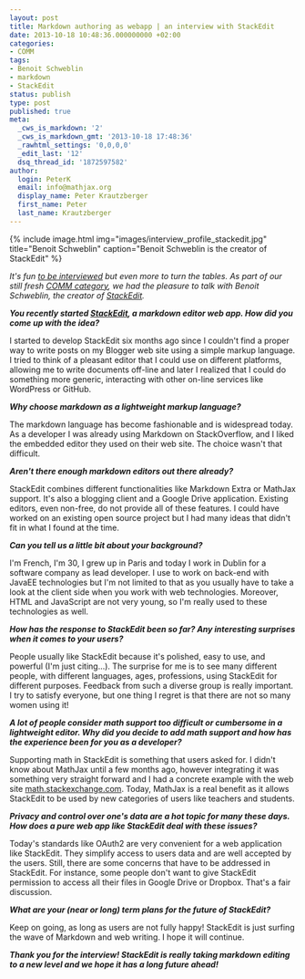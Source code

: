 ```yaml
---
layout: post
title: Markdown authoring as webapp | an interview with StackEdit
date: 2013-10-18 10:48:36.000000000 +02:00
categories:
- COMM
tags:
- Benoit Schweblin
- markdown
- StackEdit
status: publish
type: post
published: true
meta:
  _cws_is_markdown: '2'
  _cws_is_markdown_gmt: '2013-10-18 17:48:36'
  _rawhtml_settings: '0,0,0,0'
  _edit_last: '12'
  dsq_thread_id: '1872597582'
author:
  login: PeterK
  email: info@mathjax.org
  display_name: Peter Krautzberger
  first_name: Peter
  last_name: Krautzberger
---
```


{% include image.html img="images/interview_profile_stackedit.jpg" title="Benoit Schweblin" caption="Benoit Schweblin is the creator of StackEdit" %}

_It's fun [to be interviewed](http://www.mathjax.org/introducing-comm-interview-at-fidus-writer/) but even more to turn the tables. As part of our still fresh [COMM category](http://www.mathjax.org/category/comm/), we had the pleasure to talk with Benoit Schweblin, the creator of [StackEdit](http://benweet.github.io/stackedit/)._

**_You recently started [StackEdit](http://benweet.github.io/stackedit/), a markdown editor web app. How did you come up with the idea?_**

I started to develop StackEdit six months ago since I couldn't find a proper way to write posts on my Blogger web site using a simple markup language. I tried to think of a pleasant editor that I could use on different platforms, allowing me to write documents off-line and later I realized that I could do something more generic, interacting with other on-line services like WordPress or GitHub.

**_Why choose markdown as a lightweight markup language?_**

The markdown language has become fashionable and is widespread today. As a developer I was already using Markdown on StackOverflow, and I liked the embedded editor they used on their web site. The choice wasn't that difficult.

**_Aren't there enough markdown editors out there already?_**

StackEdit combines different functionalities like Markdown Extra or MathJax support. It's also a blogging client and a Google Drive application. Existing editors, even non-free, do not provide all of these features. I could have worked on an existing open source project but I had many ideas that didn't fit in what I found at the time.

**_Can you tell us a little bit about your background?_**

I'm French, I'm 30, I grew up in Paris and today I work in Dublin for a software company as lead developer. I use to work on back-end with JavaEE technologies but I'm not limited to that as you usually have to take a look at the client side when you work with web technologies. Moreover, HTML and JavaScript are not very young, so I'm really used to these technologies as well.

**_How has the response to StackEdit been so far? Any interesting surprises when it comes to your users?_**

People usually like StackEdit because it's polished, easy to use, and powerful (I'm just citing...). The surprise for me is to see many different people, with different languages, ages, professions, using StackEdit for different purposes. Feedback from such a diverse group is really important. I try to satisfy everyone, but one thing I regret is that there are not so many women using it!

**_A lot of people consider math support too difficult or cumbersome in a lightweight editor. Why did you decide to add math support and how has the experience been for you as a developer?_**

Supporting math in StackEdit is something that users asked for. I didn't know about MathJax until a few months ago, however integrating it was something very straight forward and I had a concrete example with the web site [math.stackexchange.com](http://math.stackexchange.com). Today, MathJax is a real benefit as it allows StackEdit to be used by new categories of users like teachers and students.

**_Privacy and control over one's data are a hot topic for many these days. How does a pure web app like StackEdit deal with these issues?_**

Today's standards like OAuth2 are very convenient for a web application like StackEdit. They simplify access to users data and are well accepted by the users. Still, there are some concerns that have to be addressed in StackEdit. For instance, some people don't want to give StackEdit permission to access all their files in Google Drive or Dropbox. That's a fair discussion.

**_What are your (near or long) term plans for the future of StackEdit?_**

Keep on going, as long as users are not fully happy! StackEdit is just surfing the wave of Markdown and web writing. I hope it will continue.

**_Thank you for the interview! StackEdit is really taking markdown editing to a new level and we hope it has a long future ahead!_**